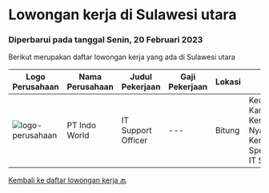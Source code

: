 
  # Lowongan kerja di Sulawesi utara

  ### Diperbarui pada tanggal Senin, 20 Februari 2023

  Berikut merupakan daftar lowongan kerja yang ada di Sulawesi utara

  |Logo Perusahaan | Nama Perusahaan | Judul Pekerjaan | Gaji Pekerjaan | Lokasi | Deskripsi | Tanggal diunggah | Pranala |
  | -------------- | --------------- | --------------- | --------- | --------- | -------------- | ------- | ----------- |
  |![logo-perusahaan](https://image-service-cdn.seek.com.au/130ef237105b222e0ddda19e4214971b9a089d96/ee4dce1061f3f616224767ad58cb2fc751b8d2dc)|PT Indo World|IT Support Officer|---|Bitung|Keuntungan·        Jenjang Karir·        Lingkungan Kerja yang Nyaman·        Budaya Kerja yang BaikJob Spesification: Manage all IT System,...|Senin, 23 Januari 2023|https://www.jobstreet.co.id/id/job/it-support-officer-4193475?token=0~4b992788-1d55-4641-a18f-ed1abd3a292e&sectionRank=1&jobId=jobstreet-id-job-4193475|


  [Kembali ke daftar lowongan kerja 🔙](../README.md#daftar-lowongan-kerja)
  